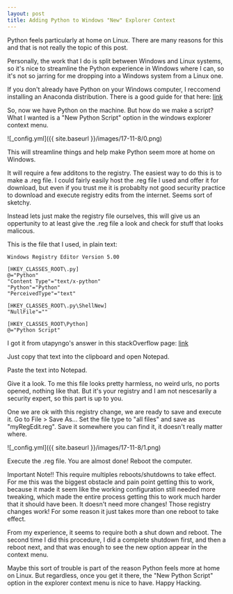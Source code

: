 ```yaml
---
layout: post
title: Adding Python to Windows "New" Explorer Context
---
```


Python feels particularly at home on Linux. There are many reasons for this and that is not really the topic of this post.

Personally, the work that I do is split between Windows and Linux systems, so it's nice to streamline the Python experience in Windows where I can, so it's not so jarring for me dropping into a Windows system from a Linux one.

If you don't already have Python on your Windows computer, I reccomend installing an Anaconda distribution. There is a good guide for that here: [link](https://medium.com/@GalarnykMichael/install-python-on-windows-anaconda-c63c7c3d1444)

So, now we have Python on the machine. But how do we make a script? What I wanted is a "New Python Script" option in the windows explorer context menu.

![_config.yml]({{ site.baseurl }}/images/17-11-8/0.png)

This will streamline things and help make Python seem more at home on Windows.

It will require a few additons to the registry. The easiest way to do this is to make a .reg file. I could fairly easily host the .reg file I used and offer it for download, but even if you trust me it is probablty not good security practice to download and execute registry edits from the internet. Seems sort of sketchy.

Instead lets just make the registry file ourselves, this will give us an oppertunity to at least give the .reg file a look and check for stuff that looks malicous.

This is the file that I used, in plain text:

```text
Windows Registry Editor Version 5.00

[HKEY_CLASSES_ROOT\.py]
@="Python"
"Content Type"="text/x-python"
"Python"="Python"
"PerceivedType"="text"

[HKEY_CLASSES_ROOT\.py\ShellNew]
"NullFile"=""

[HKEY_CLASSES_ROOT\Python]
@="Python Script"
```

I got it from utapyngo's answer in this stackOverflow page: [link](https://stackoverflow.com/questions/19758455/how-do-i-add-a-new-python-script-option-to-the-context-menu)

Just copy that text into the clipboard and open Notepad.

Paste the text into Notepad.

Give it a look. To me this file looks pretty harmless, no weird urls, no ports opened, nothing like that. But it's your registry and I am not nescesarily a security expert, so this part is up to you.

One we are ok with this registry change, we are ready to save and execute it. Go to File > Save As...  Set the file type to "all files" and save as "myRegEdit.reg". Save it somewhere you can find it, it doesn't really matter where.

![_config.yml]({{ site.baseurl }}/images/17-11-8/1.png)

Execute the .reg file. You are almost done! Reboot the computer.

Important Note!! This require multiples reboots/shutdowns to take effect. For me this was the biggest obstacle and pain point getting this to work, because it made it seem like the working configuration still needed more tweaking, which made the entire process getting this to work much harder that it should have been. It doesn't need more changes! Those registry changes work! For some reason it just takes more than one reboot to take effect.

From my experience, it seems to require both a shut down and reboot. The second time I did this procedure, I did a complete shutdown first, and then a reboot next, and that was enough to see the new option appear in the context menu.

Maybe this sort of trouble is part of the reason Python feels more at home on Linux. But regardless, once you get it there, the "New Python Script" option in the explorer context menu is nice to have. Happy Hacking.
